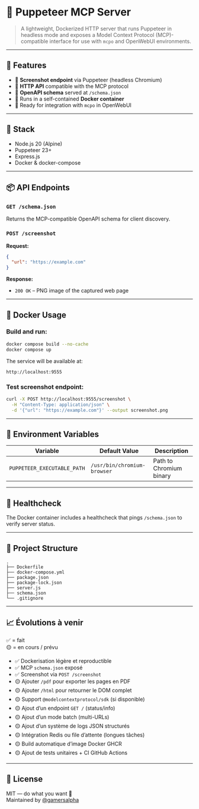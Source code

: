 # 🧠 Puppeteer MCP Server

> A lightweight, Dockerized HTTP server that runs Puppeteer in headless mode and exposes a Model Context Protocol (MCP)-compatible interface for use with `mcpo` and OpenWebUI environments.

---

## 🚀 Features

- 📸 **Screenshot endpoint** via Puppeteer (headless Chromium)
- 🔌 **HTTP API** compatible with the MCP protocol
- 🧾 **OpenAPI schema** served at `/schema.json`
- 🐳 Runs in a self-contained **Docker container**
- 🔁 Ready for integration with `mcpo` in OpenWebUI

---

## 🧱 Stack

- Node.js 20 (Alpine)
- Puppeteer 23+
- Express.js
- Docker & docker-compose

---

## 📦 API Endpoints

### `GET /schema.json`

Returns the MCP-compatible OpenAPI schema for client discovery.

### `POST /screenshot`

**Request:**
```json
{
  "url": "https://example.com"
}
```

**Response:**
- `200 OK` – PNG image of the captured web page

---

## 🐳 Docker Usage

### Build and run:

```bash
docker compose build --no-cache
docker compose up
```

The service will be available at:

```
http://localhost:9555
```

### Test screenshot endpoint:

```bash
curl -X POST http://localhost:9555/screenshot \
  -H "Content-Type: application/json" \
  -d '{"url": "https://example.com"}' --output screenshot.png
```

---

## 🔐 Environment Variables

| Variable                     | Default Value                  | Description                          |
|-----------------------------|--------------------------------|--------------------------------------|
| `PUPPETEER_EXECUTABLE_PATH` | `/usr/bin/chromium-browser`    | Path to Chromium binary              |

---

## 🧪 Healthcheck

The Docker container includes a healthcheck that pings `/schema.json` to verify server status.

---

## 📁 Project Structure

```
.
├── Dockerfile
├── docker-compose.yml
├── package.json
├── package-lock.json
├── server.js
├── schema.json
└── .gitignore
```

---

## 📈 Évolutions à venir

✅ = fait  
🟡 = en cours / prévu

- ✅ Dockerisation légère et reproductible
- ✅ MCP `schema.json` exposé
- ✅ Screenshot via `POST /screenshot`
- 🟡 Ajouter `/pdf` pour exporter les pages en PDF
- 🟡 Ajouter `/html` pour retourner le DOM complet
- 🟡 Support `@modelcontextprotocol/sdk` (si disponible)
- 🟡 Ajout d’un endpoint `GET /` (status/info)
- 🟡 Ajout d’un mode batch (multi-URLs)
- 🟡 Ajout d’un système de logs JSON structurés
- 🟡 Intégration Redis ou file d’attente (longues tâches)
- 🟡 Build automatique d’image Docker GHCR
- 🟡 Ajout de tests unitaires + CI GitHub Actions

---

## 📜 License

MIT — do what you want 🤝  
Maintained by [@gamersalpha](https://github.com/gamersalpha)
